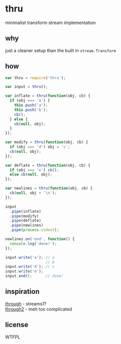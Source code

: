 # thru
minimalist transform stream implementation

## why
just a cleaner setup than the built in `stream.Transform`

## how
```javascript
var thru = require('thru');

var input = thru();

var inflate = thru(function(obj, cb) {
  if (obj === 'a') {
    this.push('a');
    this.push('b');
    cb();
  } else {
    cb(null, obj);
  }
});

var modify = thru(function(obj, cb) {
  if (obj === 'd') obj = 'c';
  cb(null, obj);
});

var deflate = thru(function(obj, cb) {
  if (obj === 'e') cb();
  else cb(null, obj);
});

var newlines = thru(function(obj, cb) {
  cb(null, obj + '\n');
});

input
  .pipe(inflate)
  .pipe(modify)
  .pipe(deflate)
  .pipe(newlines)
  .pipe(process.stdout);

newlines.on('end', function() {
  console.log('done!');
});

input.write('a'); // a
                  // b
input.write('d'); // c
input.write('e');
input.end();      // done!
```

## inspiration
[through](https://github.com/dominictarr/through) - streams1?  
[through2](https://github.com/rvagg/through2) - meh too complicated

## license
WTFPL